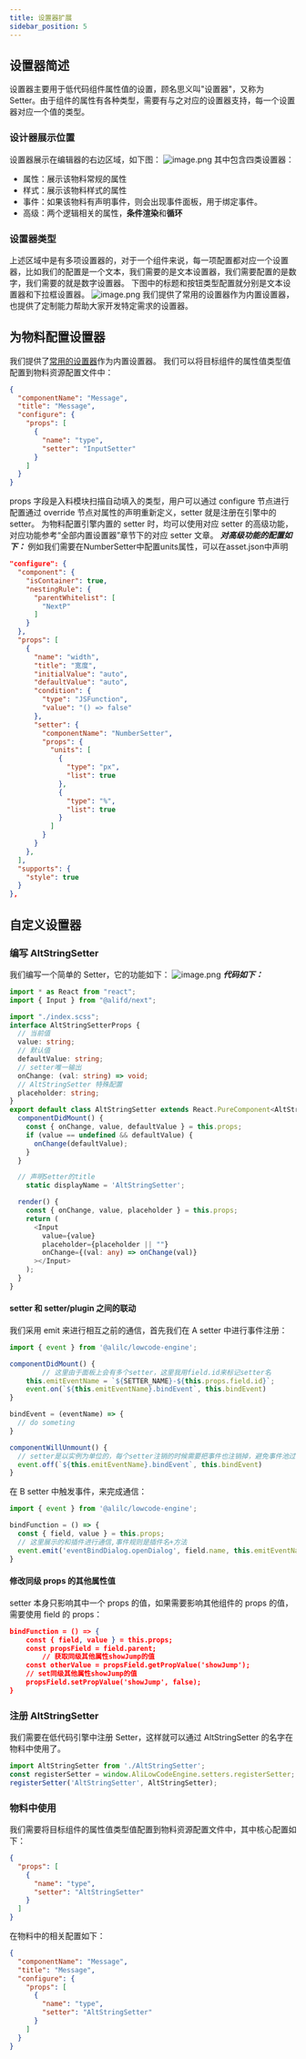 ```yaml
---
title: 设置器扩展
sidebar_position: 5
---
```

## 设置器简述
设置器主要用于低代码组件属性值的设置，顾名思义叫"设置器"，又称为 Setter。由于组件的属性有各种类型，需要有与之对应的设置器支持，每一个设置器对应一个值的类型。
### 设计器展示位置
设置器展示在编辑器的右边区域，如下图：
![image.png](https://cdn.nlark.com/yuque/0/2022/png/242652/1644387351052-0be9546e-9e46-41ff-bbb4-a1effe650d7f.png#clientId=u39aebc41-90a1-4&crop=0&crop=0&crop=1&crop=1&from=paste&height=487&id=pi5XH&margin=%5Bobject%20Object%5D&name=image.png&originHeight=1730&originWidth=3836&originalType=binary&ratio=1&rotation=0&showTitle=false&size=947162&status=done&style=stroke&taskId=u4d4deed8-40f5-40a6-b20d-d092c90775c&title=&width=1080)
其中包含四类设置器：

- 属性：展示该物料常规的属性
- 样式：展示该物料样式的属性
- 事件：如果该物料有声明事件，则会出现事件面板，用于绑定事件。
- 高级：两个逻辑相关的属性，**条件渲染**和**循环**
### 设置器类型
上述区域中是有多项设置器的，对于一个组件来说，每一项配置都对应一个设置器，比如我们的配置是一个文本，我们需要的是文本设置器，我们需要配置的是数字，我们需要的就是数字设置器。
下图中的标题和按钮类型配置就分别是文本设置器和下拉框设置器。
![image.png](https://cdn.nlark.com/yuque/0/2022/png/242652/1644387350762-7337e729-53e9-4a6c-8da1-8f17260e1347.png#clientId=u39aebc41-90a1-4&crop=0&crop=0&crop=1&crop=1&from=paste&height=744&id=ztLvk&margin=%5Bobject%20Object%5D&name=image.png&originHeight=1460&originWidth=2120&originalType=binary&ratio=1&rotation=0&showTitle=false&size=489840&status=done&style=stroke&taskId=u7375a322-b6c8-43f1-a096-07b204656aa&title=&width=1080)
我们提供了常用的设置器作为内置设置器，也提供了定制能力帮助大家开发特定需求的设置器。
## 为物料配置设置器
我们提供了[常用的设置器](https://www.yuque.com/lce/doc/oc220p?view=doc_embed&from=kb&from=kb&outline=1&title=1)作为内置设置器。
我们可以将目标组件的属性值类型值配置到物料资源配置文件中：
```json
{
  "componentName": "Message",
  "title": "Message",
  "configure": {
    "props": [
      {
        "name": "type",
        "setter": "InputSetter"
      }
    ]
  }
}
```
props 字段是入料模块扫描自动填入的类型，用户可以通过 configure 节点进行配置通过 override 节点对属性的声明重新定义，setter 就是注册在引擎中的 setter。
为物料配置引擎内置的 setter 时，均可以使用对应 setter 的高级功能，对应功能参考“全部内置设置器”章节下的对应 setter 文章。
**_对高级功能的配置如下：_**
例如我们需要在NumberSetter中配置units属性，可以在asset.json中声明
```json
"configure": {
  "component": {
    "isContainer": true,
    "nestingRule": {
      "parentWhitelist": [
        "NextP"
      ]
    }
  },
  "props": [
    {
      "name": "width",
      "title": "宽度",
      "initialValue": "auto",
      "defaultValue": "auto",
      "condition": {
        "type": "JSFunction",
        "value": "() => false"
      },
      "setter": {
        "componentName": "NumberSetter",
        "props": {
          "units": [
            {
              "type": "px",
              "list": true
            },
            {
              "type": "%",
              "list": true
            }
          ]
        }
      }
    },
  ],
  "supports": {
    "style": true
  }
},
```
## 自定义设置器
### 编写 AltStringSetter
我们编写一个简单的 Setter，它的功能如下：
![image.png](https://cdn.nlark.com/yuque/0/2022/png/2553587/1644764687180-0121f0c0-d113-4907-a86d-e4f3a04ff221.png#clientId=ucb27c83c-48cf-4&crop=0&crop=0&crop=1&crop=1&from=paste&height=45&id=u32dc8cd0&margin=%5Bobject%20Object%5D&name=image.png&originHeight=90&originWidth=720&originalType=binary&ratio=1&rotation=0&showTitle=false&size=17539&status=done&style=stroke&taskId=u0f886bda-a93e-4b10-ad7e-9ba9a38a3fb&title=&width=360)
**_代码如下：_**
```typescript
import * as React from "react";
import { Input } from "@alifd/next";

import "./index.scss";
interface AltStringSetterProps {
  // 当前值
  value: string;
  // 默认值
  defaultValue: string;
  // setter唯一输出
  onChange: (val: string) => void;
  // AltStringSetter 特殊配置
  placeholder: string;
}
export default class AltStringSetter extends React.PureComponent<AltStringSetterProps> {
  componentDidMount() {
    const { onChange, value, defaultValue } = this.props;
    if (value == undefined && defaultValue) {
      onChange(defaultValue);
    }
  }

  // 声明Setter的title
 	static displayName = 'AltStringSetter';

  render() {
    const { onChange, value, placeholder } = this.props;
    return (
      <Input
        value={value}
        placeholder={placeholder || ""}
        onChange={(val: any) => onChange(val)}
      ></Input>
    );
  }
}
```
#### setter 和 setter/plugin 之间的联动
我们采用 emit 来进行相互之前的通信，首先我们在 A setter 中进行事件注册：
```javascript
import { event } from '@alilc/lowcode-engine';

componentDidMount() {
		// 这里由于面板上会有多个setter，这里我用field.id来标记setter名
    this.emitEventName = `${SETTER_NAME}-${this.props.field.id}`;
    event.on(`${this.emitEventName}.bindEvent`, this.bindEvent)
}

bindEvent = (eventName) => {
  // do someting
}

componentWillUnmount() {
  // setter是以实例为单位的，每个setter注销的时候需要把事件也注销掉，避免事件池过多
  event.off(`${this.emitEventName}.bindEvent`, this.bindEvent)
}
```
在 B setter 中触发事件，来完成通信：
```javascript
import { event } from '@alilc/lowcode-engine';

bindFunction = () => {
  const { field, value } = this.props;
  // 这里展示的和插件进行通信,事件规则是插件名+方法
  event.emit('eventBindDialog.openDialog', field.name, this.emitEventName);
}
```
#### 修改同级 props 的其他属性值
setter 本身只影响其中一个 props 的值，如果需要影响其他组件的 props 的值，需要使用 field 的 props：
```json
bindFunction = () => {
    const { field, value } = this.props;
    const propsField = field.parent;
		// 获取同级其他属性showJump的值
    const otherValue = propsField.getPropValue('showJump');
    // set同级其他属性showJump的值
    propsField.setPropValue('showJump', false);
}
```
### 注册 AltStringSetter
我们需要在低代码引擎中注册 Setter，这样就可以通过 AltStringSetter 的名字在物料中使用了。
```typescript
import AltStringSetter from './AltStringSetter';
const registerSetter = window.AliLowCodeEngine.setters.registerSetter;
registerSetter('AltStringSetter', AltStringSetter);
```
### 物料中使用
我们需要将目标组件的属性值类型值配置到物料资源配置文件中，其中核心配置如下：
```json
{
  "props": [
    {
      "name": "type",
      "setter": "AltStringSetter"
    }
  ]
}
```
在物料中的相关配置如下：
```json
{
  "componentName": "Message",
  "title": "Message",
  "configure": {
    "props": [
      {
        "name": "type",
        "setter": "AltStringSetter"
      }
    ]
  }
}
```
